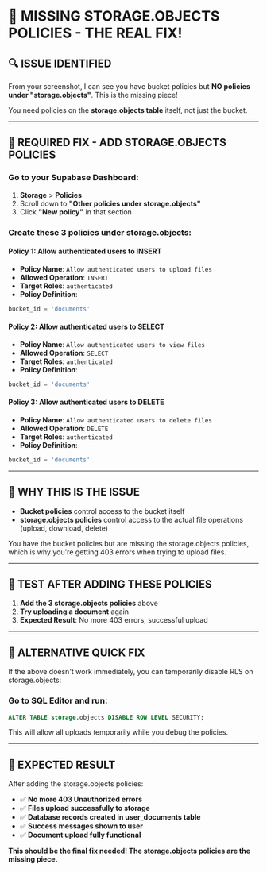 # 🎯 MISSING STORAGE.OBJECTS POLICIES - THE REAL FIX!

## 🔍 **ISSUE IDENTIFIED**

From your screenshot, I can see you have bucket policies but **NO policies under "storage.objects"**. This is the missing piece!

You need policies on the **storage.objects table** itself, not just the bucket.

---

## 🔧 **REQUIRED FIX - ADD STORAGE.OBJECTS POLICIES**

### **Go to your Supabase Dashboard:**
1. **Storage** > **Policies**
2. Scroll down to **"Other policies under storage.objects"**
3. Click **"New policy"** in that section

### **Create these 3 policies under storage.objects:**

#### **Policy 1: Allow authenticated users to INSERT**
- **Policy Name**: `Allow authenticated users to upload files`
- **Allowed Operation**: `INSERT`
- **Target Roles**: `authenticated`
- **Policy Definition**:
```sql
bucket_id = 'documents'
```

#### **Policy 2: Allow authenticated users to SELECT**
- **Policy Name**: `Allow authenticated users to view files`
- **Allowed Operation**: `SELECT`
- **Target Roles**: `authenticated`
- **Policy Definition**:
```sql
bucket_id = 'documents'
```

#### **Policy 3: Allow authenticated users to DELETE**
- **Policy Name**: `Allow authenticated users to delete files`
- **Allowed Operation**: `DELETE`
- **Target Roles**: `authenticated`
- **Policy Definition**:
```sql
bucket_id = 'documents'
```

---

## 🎯 **WHY THIS IS THE ISSUE**

- **Bucket policies** control access to the bucket itself
- **storage.objects policies** control access to the actual file operations (upload, download, delete)

You have the bucket policies but are missing the storage.objects policies, which is why you're getting 403 errors when trying to upload files.

---

## 🧪 **TEST AFTER ADDING THESE POLICIES**

1. **Add the 3 storage.objects policies** above
2. **Try uploading a document** again
3. **Expected Result**: No more 403 errors, successful upload

---

## 🚨 **ALTERNATIVE QUICK FIX**

If the above doesn't work immediately, you can temporarily disable RLS on storage.objects:

### **Go to SQL Editor and run:**
```sql
ALTER TABLE storage.objects DISABLE ROW LEVEL SECURITY;
```

This will allow all uploads temporarily while you debug the policies.

---

## 🎉 **EXPECTED RESULT**

After adding the storage.objects policies:
- ✅ **No more 403 Unauthorized errors**
- ✅ **Files upload successfully to storage**
- ✅ **Database records created in user_documents table**
- ✅ **Success messages shown to user**
- ✅ **Document upload fully functional**

**This should be the final fix needed! The storage.objects policies are the missing piece.**
